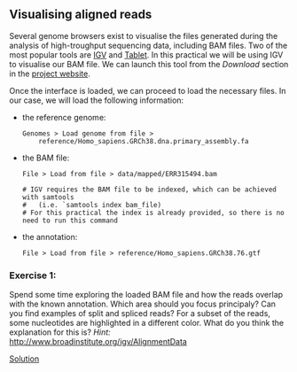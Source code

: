 ## Visualising aligned reads
Several genome browsers exist to visualise the files generated during the analysis of high-troughput sequencing data, including BAM files. Two of the most popular tools are [IGV](http://www.broadinstitute.org/igv/) and [Tablet](http://bioinf.scri.ac.uk/tablet/). In this practical we will be using IGV to visualise our BAM file. We can launch this tool from the *Download* section in the [project website](http://www.broadinstitute.org/igv/download).

Once the interface is loaded, we can proceed to load the necessary files. In our case, we will load the following information:

* the reference genome:

    ```
    Genomes > Load genome from file > 
        reference/Homo_sapiens.GRCh38.dna.primary_assembly.fa
    ```
* the BAM file:

    ```
    File > Load from file > data/mapped/ERR315494.bam

    # IGV requires the BAM file to be indexed, which can be achieved with samtools 
    #   (i.e. `samtools index bam_file)
    # For this practical the index is already provided, so there is no need to run this command
    ```  
* the annotation:

    ```
    File > Load from file > reference/Homo_sapiens.GRCh38.76.gtf
    ```

### Exercise 1: 
Spend some time exploring the loaded BAM file and how the reads overlap with the known annotation. 
Which area should you focus principaly? 
Can you find examples of split and spliced reads? For a subset of the reads, some nucleotides are highlighted in a different color. What do you think the explanation for this is?
*Hint:* http://www.broadinstitute.org/igv/AlignmentData



[Solution](https://github.com/Functional-Genomics/TeachingMaterial/blob/Cancer-Genomics-07-2015/solutions/_visualising_ex1.md)

